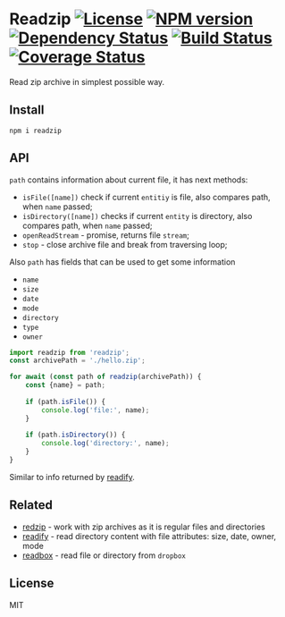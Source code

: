 # Readzip [![License][LicenseIMGURL]][LicenseURL] [![NPM version][NPMIMGURL]][NPMURL] [![Dependency Status][DependencyStatusIMGURL]][DependencyStatusURL] [![Build Status][BuildStatusIMGURL]][BuildStatusURL] [![Coverage Status][CoverageIMGURL]][CoverageURL]

[NPMIMGURL]: https://img.shields.io/npm/v/readzip.svg?style=flat
[BuildStatusURL]: https://github.com/coderaiser/readzip/actions
[BuildStatusIMGURL]: https://github.com/coderaiser/readzip/workflows/CI/badge.svg
[DependencyStatusIMGURL]: https://img.shields.io/david/coderaiser/readzip.svg?style=flat
[LicenseIMGURL]: https://img.shields.io/badge/license-MIT-317BF9.svg?style=flat
[NPMURL]: https://npmjs.org/package/readzip "npm"
[BuildStatusURL]: https://travis-ci.org/coderaiser/readzip "Build Status"
[DependencyStatusURL]: https://david-dm.org/coderaiser/readzip "Dependency Status"
[LicenseURL]: https://tldrlegal.com/license/mit-license "MIT License"
[CoverageURL]: https://coveralls.io/github/coderaiser/readzip?branch=master
[CoverageIMGURL]: https://coveralls.io/repos/coderaiser/readzip/badge.svg?branch=master&service=github

Read zip archive in simplest possible way.

## Install

```
npm i readzip
```

## API

`path` contains information about current file, it has next methods:

- `isFile([name])` check if current `entitiy` is file, also compares path, when `name` passed;
- `isDirectory([name])` checks if current `entity` is directory, also compares path, when `name` passed;
- `openReadStream` - promise, returns file `stream`;
- `stop` - close archive file and break from traversing loop;

Also `path` has fields that can be used to get some information

- `name`
- `size`
- `date`
- `mode`
- `directory`
- `type`
- `owner`

```js
import readzip from 'readzip';
const archivePath = './hello.zip';

for await (const path of readzip(archivePath)) {
    const {name} = path;
    
    if (path.isFile()) {
        console.log('file:', name);
    }
    
    if (path.isDirectory()) {
        console.log('directory:', name);
    }
}
```

Similar to info returned by [readify](https://github.com/coderaiser/readify).

## Related

- [redzip](https://github.com/coderaiser/redzip "redzip") - work with zip archives as it is regular files and directories
- [readify](https://github.com/coderaiser/readify "readify") - read directory content with file attributes: size, date, owner, mode
- [readbox](https://github.com/coderaiser/readbox "readbox") - read file or directory from `dropbox`

## License

MIT
